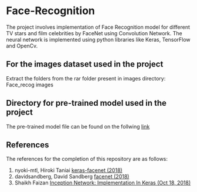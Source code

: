 # Face-Recognition

The project involves implementation of Face Recognition model for different TV stars and film celebrities by FaceNet using Convolution Network. The neural network is implemented using python libraries like Keras, TensorFlow and OpenCv.

## For the images dataset used in the project
Extract the folders from the rar folder present in images directory: Face_recog images

## Directory for pre-trained model used in the project
The pre-trained model file can be found on the follwing [link](https://drive.google.com/drive/folders/1azuXz8rhs-KxS1Bqf4E8sPqqPCRuIKJB?usp=sharing)

## References 
The references for the completion of this repository are as follows:
<ol>
<li>nyoki-mtl, Hiroki Taniai <a href='https://github.com/nyoki-mtl/keras-facenet'>keras-facenet (2018)</a>
<li>davidsandberg, David Sandberg <a href='https://github.com/davidsandberg/facenet'>facenet (2018)</a>
<li>Shaikh Faizan <a href='https://www.analyticsvidhya.com/blog/2018/10/understanding-inception-network-from-scratch/'>Inception Network: Implementation In Keras (Oct 18, 2018)</a>
</ol>
